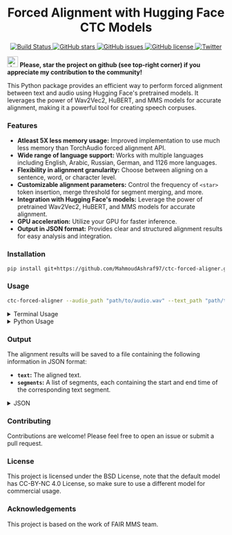 <h1 align="center">Forced Alignment with Hugging Face CTC Models</h1>
<p align="center">
  <a href="https://github.com/MahmoudAshraf97/ctc-forced-aligner/actions/workflows/test_build.yml">
    <img src="https://github.com/MahmoudAshraf97/ctc-forced-aligner/actions/workflows/test_build.yml/badge.svg"
         alt="Build Status">
  </a>
  <a href="https://github.com/MahmoudAshraf97/ctc-forced-aligner/stargazers">
    <img src="https://img.shields.io/github/stars/MahmoudAshraf97/ctc-forced-aligner.svg?colorA=orange&colorB=orange&logo=github"
         alt="GitHub stars">
  </a>
  <a href="https://github.com/MahmoudAshraf97/ctc-forced-aligner/issues">
        <img src="https://img.shields.io/github/issues/MahmoudAshraf97/ctc-forced-aligner.svg"
             alt="GitHub issues">
  </a>
  <a href="https://github.com/MahmoudAshraf97/ctc-forced-aligner/blob/main/LICENSE">
        <img src="https://img.shields.io/github/license/MahmoudAshraf97/ctc-forced-aligner.svg"
             alt="GitHub license">
  </a>
  <a href="https://twitter.com/intent/tweet?text=&url=https%3A%2F%2Fgithub.com%2FMahmoudAshraf97%2Fctc-forced-aligner">
  <img src="https://img.shields.io/twitter/url/https/github.com/MahmoudAshraf97/ctc-forced-aligner.svg?style=social" alt="Twitter">
  </a> 
  </a>
 
</p>

<img src="https://github.blog/wp-content/uploads/2020/09/github-stars-logo_Color.png" alt="drawing" width="25"/> **Please, star the project on github (see top-right corner) if you appreciate my contribution to the community!**

This Python package provides an efficient way to perform forced alignment between text and audio using Hugging Face's pretrained models. It leverages the power of Wav2Vec2, HuBERT, and MMS models for accurate alignment, making it a powerful tool for creating speech corpuses.

### Features
- **Atleast 5X less memory usage:** Improved implementation to use much less memory than TorchAudio forced alignment API.
- **Wide range of language support:** Works with multiple languages including English, Arabic, Russian, German, and 1126 more languages.
- **Flexibility in alignment granularity:** Choose between aligning on a sentence, word, or character level.
- **Customizable alignment parameters:** Control the frequency of `<star>` token insertion, merge threshold for segment merging, and more.
- **Integration with Hugging Face's models:** Leverage the power of pretrained Wav2Vec2, HuBERT, and MMS models for accurate alignment.
- **GPU acceleration:** Utilize your GPU for faster inference.
- **Output in JSON format:** Provides clear and structured alignment results for easy analysis and integration.


### Installation

```bash
pip install git+https://github.com/MahmoudAshraf97/ctc-forced-aligner.git
```

### Usage

```bash
ctc-forced-aligner --audio_path "path/to/audio.wav" --text_path "path/to/text.txt" --language "eng" --romanize
```

<details>
<summary>Terminal Usage</summary>


### Arguments

| Argument | Description | Default |
|---|---|---|
| `--audio_path` | Path to the audio file | Required |
| `--text_path` | Path to the text file | Required |
| `--language` | Language in ISO 639-3 code | Required |
| `--romanize` | Enable romanization for non-latin scripts or for multilingual models regardless of the language, required when using the default model| False |
| `--split_size` | Alignment granularity: "sentence", "word", or "char" | "word" |
| `--star_frequency` | Frequency of `<star>` token: "segment" or "edges" | "edges" |
| `--merge_threshold` | Merge threshold for segment merging | 0.00 |
| `--alignment_model` | Name of the alignment model | [MahmoudAshraf/mms-300m-1130-forced-aligner](https://huggingface.co/MahmoudAshraf/mms-300m-1130-forced-aligner) |
| `--compute_dtype` | Compute dtype for inference | "float32" |
| `--batch_size` | Batch size for inference | 4 |
| `--window_size` | Window size in seconds for audio chunking | 30 |
| `--context_size` | Overlap between chunks in seconds | 2 |
| `--attn_implementation` | Attention implementation | "eager" |
| `--device` | Device to use for inference: "cuda" or "cpu" | "cuda" if available, else "cpu" |

### Examples

```bash
# Align an English audio file with the text file
ctc-forced-aligner --audio_path "english_audio.wav" --text_path "english_text.txt" --language "eng" --romanize

# Align a Russian audio file with romanized text
ctc-forced-aligner --audio_path "russian_audio.wav" --text_path "russian_text.txt" --language "rus" --romanize

# Align on a sentence level
ctc-forced-aligner --audio_path "audio.wav" --text_path "text.txt" --language "eng" --split_size "sentence" --romanize

# Align using a model with native vocabulary
ctc-forced-aligner --audio_path "audio.wav" --text_path "text.txt" --language "ara" --alignment_model "jonatasgrosman/wav2vec2-large-xlsr-53-arabic"
```

</details>


<details>
<summary>Python Usage</summary>
  
### Python Usage
```python
from ctc_forced_aligner import (
    load_audio,
    load_alignment_model,
    generate_emissions,
    preprocess_text,
    get_alignments,
    get_spans,
    postprocess_results,
)

audio_path = "your/audio/path"
text_path = "your/text/path"
language = "iso" # ISO-639-3 Language code

audio_waveform = load_audio(audio_path, model.dtype, model.device)
    emissions, stride = generate_emissions(
        model, audio_waveform, args.window_size, args.context_size, args.batch_size
    )

with open(text_path, "r") as f:
    lines = f.readlines()
text = "".join(line for line in lines).replace("\n", " ").strip()

alignment_model, alignment_tokenizer, alignment_dictionary = load_alignment_model(
    device,
    dtype=torch.float16 if device == "cuda" else torch.float32,
)


emissions, stride = generate_emissions(
    alignment_model, audio_waveform, batch_size=batch_size
)


tokens_starred, text_starred = preprocess_text(
    text,
    romanize=True,
    language=language,
)


segments, blank_id = get_alignments(
    emissions,
    tokens_starred,
    alignment_dictionary,
)

spans = get_spans(tokens_starred, segments, alignment_tokenizer.decode(blank_id))

word_timestamps = postprocess_results(text_starred, spans, stride)

```

</details>

### Output

The alignment results will be saved to a file containing the following information in JSON format:

- **`text`:** The aligned text.
- **`segments`:** A list of segments, each containing the start and end time of the corresponding text segment.
<details>
<summary>JSON</summary>

```json
{
  "text": "This is a sample text to be aligned with the audio.",
  "segments": [
    {
      "start": 0.000,
      "end": 1.234,
      "text": "This"
    },
    {
      "start": 1.234,
      "end": 2.567,
      "text": "is"
    },
    {
      "start": 2.567,
      "end": 3.890,
      "text": "a"
    },
    {
      "start": 3.890,
      "end": 5.213,
      "text": "sample"
    },
    {
      "start": 5.213,
      "end": 6.536,
      "text": "text"
    },
    {
      "start": 6.536,
      "end": 7.859,
      "text": "to"
    },
    {
      "start": 7.859,
      "end": 9.182,
      "text": "be"
    },
    {
      "start": 9.182,
      "end": 10.405,
      "text": "aligned"
    },
    {
      "start": 10.405,
      "end": 11.728,
      "text": "with"
    },
    {
      "start": 11.728,
      "end": 13.051,
      "text": "the"
    },
    {
      "start": 13.051,
      "end": 14.374,
      "text": "audio."
    }
  ]
}
```

</details>



### Contributing

Contributions are welcome! Please feel free to open an issue or submit a pull request.

### License

This project is licensed under the BSD License, note that the default model has CC-BY-NC 4.0 License, so make sure to use a different model for commercial usage.

### Acknowledgements

This project is based on the work of FAIR MMS team.

